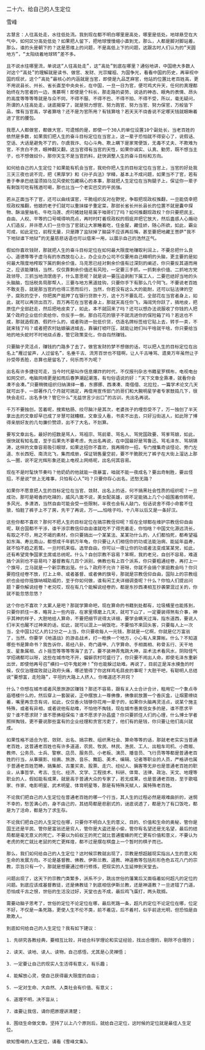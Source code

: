 二十六、给自己的人生定位

雪峰


    古慧言：人往高处走，水往低处流。我到现在都不明白哪里是高处，哪里是低处。地球悬空在大气中，如何区分高处低处？如果把人留下，把地球慢慢缩小直到无，那么，人都是脚对脚站着，那么，谁的头是朝下的？这是思维上的问题，不是高低上下的问题，这跟古时人们认为的“天圆地方”，“太阳绕着地球转”差不多。

    且不说水往哪里流，单说这“人往高处走”，这“高处”到底在哪里？通俗地讲，中国绝大多数人对这个“高处”的理解就是读书、做官、发财、光宗耀祖、为国争光，看看中国的历史，再审视中国的现状，这个“高处”最核心的内涵就是当官，即使是九品芝麻官，他站的位置比老百姓高，更不用说县长、州长、省长直至中央央长，在中国，一旦一日为官，便可鸡犬升天，任何的真理都始终在为官者的一边，羡慕啊！即使是个科长，那走路的姿势、说话的神态、眼角的表情、昂头的高度等等等等就是与众不同，不得不服、不得不巴、不得不拍、不得不受，所以，毫无疑问，所谓的人往高处走，谜底揭穿了，就是努力想官、努力跑官、努力当官、努力保官，万般皆下品，惟有当官高，学者算啥？还不是为官所用？有钱算啥？若天天不烧香说不定哪天钱就眼瞅着进了官的腰包。

    我愿人人都做官，都做大官，可遗憾的是，即使一个30人的单位设置10个副处长，当老百姓的依然是多数，如果我们把人生的奋斗目标定位在当官上，这一辈子恐怕就不得安心了，说假话、空话、大话是避免不了的，尔虞我诈、勾心斗角、欺上瞒下是家常便饭，无毒不丈夫、不欺难为官，不贪白不贪，眼神翻又翻，这当官得有当官的天性，如果你诚实、认真、勤劳，既不想当主子，也不想做奴仆，那你天生不是当官的料，赶快调整人生的奋斗目标和方向。

    如何给自己的人生定位？如果能有机会当官，我劝你把人生的目标定位在当官上，当官的好处我三天三夜也说不完，把《黑厚学》和《孙子兵法》学精，基本上不成问题，如果当不了官，若有善于奉承巴结溜须拍马见风使舵包藏祸心的本事，那就把人生定位在当狗腿子上，保证你一辈子有剩饭可吃有残酒可喝，那也比当一个老实巴交的平民强。

    若从正面当不了官，还可以曲线谋官，干脆组织反对在野党，争取把现政权推翻，一旦能侥幸把现政权推翻，他娘的老子们就可以重抹碟子重定菜，那部长省长州长县长的位置不就是囊中探物、酥油里抽毛、牛吃马莲、虎叼猪娃轻易属于咱哥们了吗？如何推翻现政权？你只要把民主、自由、人权、平等的口号喊得响亮点，再时时盯着现政权的瑕疵并把它放大，然后蛊惑人心煽动人们造反，并许愿人们一旦你当了官就让大家睡着吃，住金屋，藏佳娇，随心所欲，如此，霸业可成，如此定位，前程无量，只是蹲了监狱掉了脑袋不应该再后悔，甚至要把地藏王菩萨“我不下地狱谁下地狱”的无量慈悲话语也可以借来一用，以展示自己的浩然正气。

    假如你喜欢钱财，那就把人生的奋斗目标定位在如何最大限度地赚取利润上，不要总把什么良心、道德等等子虚乌有的东西放在心上，办企业办公司不仅要用自己精明的头脑，更主要的是如何最大限度地榨取下属的剩余价值，马克思已经对剩余价值有过深刻的阐述，你只要反其道而用之，应该能赚钱，当然，仅仅靠剩余价值还有风险，一定要三手抓，一抓剩余价值、二抓地方党政领导、三抓当地流氓痞子，什么意思呢？就是说一要压迫剥削下属工人，二要巴结好当地的头头脑脑，包括税务局那帮人，三要与地方黑道挂钩，只要你手下有那么几个阿飞，不要说老百姓不敢支吾，就是那当官的也得三思而后行，当然，你若没有这么大的能耐，还可以钻法律的空子，腐败的空子，你把房产抵押了在银行贷款十万，这十万不要乱花，全部花在当官者身上，如此，就可以再贷出百万，百万再花在当官者身上，那就天高任你飞，海阔凭你跃了，搞地皮，把原住户全部赶走，然后把地皮卖了，如此，本不就回来了吗？还可以想办法说服收了你钱的人把某个政府企业低价卖给你，你反手一倒，那白花花的银子不就流进你的保险箱了吗？若这也不成，那就造假酒、假药什么的，或者购进一批低价货，仿造名牌标签给它贴上去，转手一卖，不就来钱了吗？或者把农村姑娘骗进城去，靠骗打唬吓压，就能让她们叫干啥就干啥，你只要给当地的地头蛇时不时地烧点香，管它政策变化，你自岿然赚钱。

    只要脑子灵活点，赚钱的门路多了去了。做官发财的梦不想做的话，可以把人生的目标定位在出名上“雁过留声，人过留名”，名垂千古、流芳百世也不错啊，让人千古唾骂、遗臭万年虽然让子孙受辱丢脸，总算也是留名了，何乐而不为呢？

    出名有许多捷径可走，当今时代是叫作信息爆炸的时代，不仅报刊杂志书籍星罗棋布，电视电台如网交织，电脑网络更是如雨后春笋潮起潮落，有句俗语说的好：“天下文章全靠凑，就看你会凑不会凑。”只要稍微组织归纳演绎一番，东挪挪、西凑凑、南借借、北拉拉，一篇学术论文几天就可出手，一部著作几个月就可搞定，再借用宣传部门的哥们和大腕明星学者专家鼓捣几下，很快会走红，出名多快？管它什么“无益世言少出口”的古训，先出名再说。

    千万不要独创，苦着呢，搜索枯肠、绞尽脑汁是其次，老婆孩子的埋怨受不了，万一独创了半天拿出去的文章却早已成了牙慧可就糟糕，文章没人看，书卖不出去，只好沿街送人，如此除了博得亲朋好友的几句廉价赞颂，出不了大名，不划算。

    要写文章出名，最好的招数是骂人，骂祖宗、骂前辈、骂名人、骂党国政要、骂爹骂娘，如此，很快就有知名度，至于后果先不要考虑，先出名再说，在中国最好是骂鲁迅、骂毛泽东、骂胡锦涛，这样的文章容易吸引眼球，如果这招你不喜欢，我再赐你一招，专门搜集奇谈怪论、旁门左道、东长西短、南流北飞，集而成册，保证销售量空前，要不干脆脱光了裤子在大街上溜达上那么一圈，说不定光辉形象还能上电视上网络呢，出名何其容易。

    现在不是时髦快节奏吗？他奶奶的他就能一夜暴富，咱就不能一夜成名？要出奇制胜，要出怪招，不是说“世上无难事，只怕有心人”吗？只要你存心出名，还愁无路？

    如果你不愿意把人生的目标定位在当官、敛财、出名上的话，何不搞黑社会性质的组织呢？一旦成功，那可是喝香的吃辣的，威风八面不说，美女配英雄，说不定能搞上几个小姐围着你转呢，多风光、多潇洒，当然自由可能会受一些限制，半夜也会有人敲门，俗话说舍不得小命套不住狼，怕脏了裤子上不了房，先干了再说，万一……怕啥子吗，十八年以后又是一条好汉。

    这些你都不喜欢？那何不把人生的目标定位在搞宗教信仰呢？现在全球都在维护宗教信仰自由呢，联合国都不干涉，谁干涉宗教信仰自由谁就吃不了得兜着走，你怕啥？中国文化源远流长，有取之不尽，用之不竭的素材，你只要搞出一个某某法、某某功什么的，人们都怕死，都希望福如东海、寿比南山，都想成千年鹤万年龟，你只要让人们相信你的功或法能治病、能延年益寿，就不怕不趋之若鹜。一旦时机来临，选举自由，你可以一夜让你的功或者法变成某某党，如此，还有希望竞争国家主席或总统呢。什么？自创宗教不容易？笨啊，我的老兄，自创不容易，难道搞个派别也不容易吗？基督教有几百个派别，佛教也有上百个派系，你只要粗通经卷，再打上一个旗号，立马就是一个新宗教出笼。什么？政府不允许？哥呀，你就不会搞个家庭教会吗？你只要抱住经卷不放，打上上帝、或者基督、或者佛的旗号，那就是宗教信仰自由，国际上的宗教组织也会给你摇旗呐喊助威的，至于你如何做，谁有闲工夫详细调查呢？什么？你怕人们提出问题？要你解说经卷？老兄哎，现在有几个能解说经卷的，都是东抄西凑相互抄袭蒙混过关的，你就不能忽悠忽悠？

    这个你也不喜欢？太累人是吧？那就学算命吧，现在算命的书籍到处都有，垃圾桶里也能拣到，只要你抓住一本，略背上一些内容，在家里琢磨上几天，就可下山了，一定要装得煞有介事，神乎其神的样子，大胆地给人算命，不要把细节说得太详细，要学会瞒天过海，指东道西，要说人们半天也醒不过神来的话，如此，就可以混上一碗饭吃，不要怕不来回头客，只要每人上一次当，全中国12亿人的12分之一上当，你只要收每人一元钱，那就是一亿啊，你就是亿万富翁了，当然，你要学《地道战》的游击战术，打一枪换一个地方，小心有人来算帐。什么？不知道哪些书是算命书？我告诉你，易经八卦、奇门遁甲、八字算命、手相面相、称骨五行、天干地支、星象属相、占卜摇签等等等等海了去了。要不装神弄鬼跳大神，巫术法术看风水，阴阳怪气学招魂都可以呀，这些在城市吃不开，偏僻农村可盛行了，你只要不闹出人命，即使毛泽东重新出世，即使他再号召“横扫一切牛鬼蛇神！”你也能躲过劫难。再说了，目前正是浑水摸鱼的时候，仅仅治理腐败就让政府头痛，哪还管得了你这样鸡毛蒜皮的事呢？大胆干吧，有聪明人总结说“要想富，走险路”，平坦的大路上人挤人，你难道还不开窍？

    什么？你想在城市或者风景旅游区赚钱？那还不容易，跟有关人士合计合计，租用它一个象点寺庙塔楼什么的，然后穿上一套袈裟，正中摆放上一尊佛像，佛像前放置一个香灰盒，让烟雾缭绕着，嘴里再念念有词，如此，仅仅香火钱够你花用一辈子的，如果你头脑再灵活点，说某个施主特殊，或者有异相，或者说他有劫难，不怕他不掏钱，现在城市善男信女多的是，谁不愿求平安？谁不愿求财？谁不愿佛祖保佑？谁不愿求子孙昌盛？你只要抓住人们的心理，什么博士学者照样掏钱，更不要说那些富有的企业经理和贪官污吏了，他们有的是钱，你只要让他们高兴就成。

    如果性格不适合为官、敛财、出名、搞宗教、组织黑社会、算命等等的话，那就老老实实当普通老百姓，这普通老百姓也有许多道道，农民、牧民、林民、渔民、工人、出租车司机、小商贩、教师、公务员、士兵、警察、店员、服务员、小老板、演员、播音员、飞行员等等都是普通老百姓的行当，从事摄影、绘画、旅游、音乐、舞蹈、美术、编辑、记者等职业的人员，严格讲也属于普通老百姓范畴，搞集邮、古董买卖、股票、走穴、经纪人、掮客等无非也是普通老百姓的职业，从事哲学、考古、生化、经济、文学、工程技术、科研、体育、法律、政治、天文、地理等职业的人，假如能有成果，就是高于普通大众的专家了，若无成果，也是普通老百姓，至于歌唱家、作家、电影明星、武术明星、体育明星等，那是有特殊天赋人，属特殊老百姓。

    不论我们把自己的人生定位在普通老百姓的哪一个行当，其人生的过程必然是艰难曲折的，迷惘不幸的，愁苦满心的，身不由己的，其结局都是悲剧式的，谜底说透了，都是为了有口饭吃，都是为了活命，都是为了求生存。

    不论我们把自己的人生定位在哪，只要你不明白人生的意义、目的、价值和生命的奥秘，管你是国王还是平民、管你是富翁还是穷人，管你是大盗还是小偷，管你有名望还是无名望，最后的结局都是毫无意义的死亡。不要以为蚂蚁王的死亡就比普通蜜蜂的死亡更有价值和意义，不要认为老虎的死亡就比老鼠的死亡更辉煌，都不过是摆在棋盘上一个暂时的棋子而已。

    那么，我们如何给自己的人生定位？这时候宗教就出现了，宗教是想超越现实指出人生的意义和生命的发展方向。不论是基督教、佛教、伊斯兰教、道教、神道教等包括形形色色五花八门的宗教，宗旨只有一个，那就是想要通过修行修炼，把现实的人生延伸到天堂去。

    问题出现了，这天下的宗教门类繁多，派系不少，跳出世俗的藩篱后又面临着如何超凡的定位的问题。到底应该成基督教徒，还是佛教徒？到底相信伊斯兰教，还是神道教？一旦进错了门道，恐怕成千古之恨，世俗的生活没过好，天堂也去不成，最后鸡飞蛋打，两头耽搁。

    需要动脑子思考了，世俗的定位不论定位在哪，最后死路一条，超凡的定位不论定位在哪，位定不好，不仅是一条死路，更使人生不伦不类，前不着店，后不着村，似乎前途光明，但恐怕是自欺欺人。

    到底如何给自己的人生定位？我有如下建议：

    1．先研究各教经典，要相互比较，并结合科学理论和实证经验，找出合理的，剔除不合理的；

    2．读天、读地、读人、读物，自己感悟，尤其是心灵禅悟；

    3．一定要让自己的现实人生活得有意义，有乐趣；

    4．能解放心灵，使自己获得最大限度的自由；

    5．一定对生命、大自然、人类社会有价值、有意义；

    6．道理不明，决不盲从；

    7．谁要让我信，请你把原理讲清楚；

    8．围绕生命做文章。坚持了以上八个原则后，就给自己定位，这时候的定位就是最佳人生定位。

    欲知雪峰的人生定位，请看《雪峰文集》。



